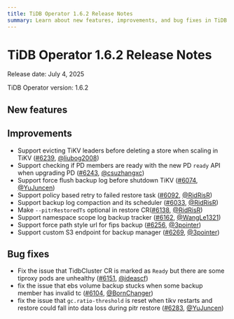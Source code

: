 ```yaml
---
title: TiDB Operator 1.6.2 Release Notes
summary: Learn about new features, improvements, and bug fixes in TiDB Operator 1.6.2.
---
```


# TiDB Operator 1.6.2 Release Notes

Release date: July 4, 2025

TiDB Operator version: 1.6.2

## New features


## Improvements

- Support evicting TiKV leaders before deleting a store when scaling in TiKV ([#6239](https://github.com/pingcap/tidb-operator/pull/6239), [@liubog2008](https://github.com/liubog2008))
- Support checking if PD members are ready with the new PD `ready` API when upgrading PD ([#6243](https://github.com/pingcap/tidb-operator/pull/6243), [@csuzhangxc](https://github.com/csuzhangxc))
- Support force flush backup log before shutdown TiKV ([#6074](https://github.com/pingcap/tidb-operator/pull/6074), [@YuJuncen](https://github.com/YuJuncen))
- Support policy based retry to failed restore task ([#6092](https://github.com/pingcap/tidb-operator/pull/6092), [@RidRisR](https://github.com/RidRisR))
- Support backup log compaction and its scheduler ([#6033](https://github.com/pingcap/tidb-operator/pull/6033), [@RidRisR](https://github.com/RidRisR))
- Make `--pitrRestoredTs` optional in restore CR([#6138](https://github.com/pingcap/tidb-operator/pull/6138), [@RidRisR](https://github.com/RidRisR))
- Support namespace scope log backup tracker ([#6162](https://github.com/pingcap/tidb-operator/pull/6162), [@WangLe1321](https://github.com/WangLe1321))
- Support force path style url for fips backup ([#6256](https://github.com/pingcap/tidb-operator/pull/6256), [@3pointer](https://github.com/3pointer))
- Support custom S3 endpoint for backup manager  ([#6269](https://github.com/pingcap/tidb-operator/pull/6269), [@3pointer](https://github.com/3pointer))

## Bug fixes

- Fix the issue that TidbCluster CR is marked as `Ready` but there are some tiproxy pods are unhealthy ([#6151](https://github.com/pingcap/tidb-operator/pull/6151), [@ideascf](https://github.com/ideascf))
- fix the issue that ebs volume backup stucks when some backup member has invalid tc ([#6104](https://github.com/pingcap/tidb-operator/pull/6104), [@BornChanger](https://github.com/BornChanger))
- fix the issue that `gc.ratio-threshold` is reset when tikv restarts and restore could fall into data loss during pitr restore ([#6283](https://github.com/pingcap/tidb-operator/pull/6283), [@YuJuncen](https://github.com/YuJuncen))
